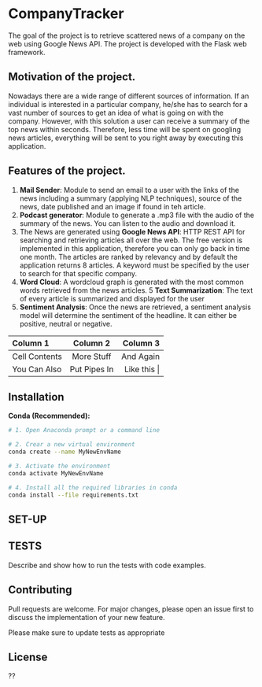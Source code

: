 # CompanyTracker
The goal of the project is to retrieve scattered news of a company on the web using Google News API. The project is developed with the Flask web framework. 

## Motivation of the project.
Nowadays there are a wide range of different sources of information. If an individual is interested in a particular company, he/she has to search for a vast number of sources to get an idea of what is going on with the company. However, with this solution a user can receive a summary of the top news within seconds. Therefore, less time will be spent on googling news articles, everything will be sent to you right away by executing this application. 

## Features of the project.

1. **Mail Sender**: Module to send an email to a user with the links of the news including a summary (applying NLP techniques), source of the news, date published and an image if found in teh article. 
2. **Podcast generator**: Module to generate a .mp3 file with the audio of the summary of the news. You can listen to the audio and download it. 
3. The News are generated using **Google News API**: HTTP REST API for searching and retrieving articles all over the web. The free version is implemented in this application, therefore you can only go back in time one month. The articles are ranked by relevancy and by default the application returns 8 articles. A keyword must be specified by the user to search for that specific company.
4. **Word Cloud**: A wordcloud graph is generated with the most common words retrieved from the news articles. 
5 **Text Summarization**: The text of every article is summarized and displayed for the user
6. **Sentiment Analysis**: Once the news are retrieved, a sentiment analysis model will determine the sentiment of the headline. It can either be positive, neutral or negative. 

| Column 1       | Column 2     | Column 3     |
| :------------- | :----------: | -----------: |
|  Cell Contents | More Stuff   | And Again    |
| You Can Also   | Put Pipes In | Like this \| |


## Installation

**Conda (Recommended):**
```bash
# 1. Open Anaconda prompt or a command line 

# 2. Crear a new virtual environment
conda create --name MyNewEnvName

# 3. Activate the environment
conda activate MyNewEnvName

# 4. Install all the required libraries in conda
conda install --file requirements.txt
```

## SET-UP

## TESTS 
Describe and show how to run the tests with code examples.


## Contributing 
Pull requests are welcome. For major changes, please open an issue first to discuss the implementation of your new feature. 

Please make sure to update tests as appropriate

## License 

??


